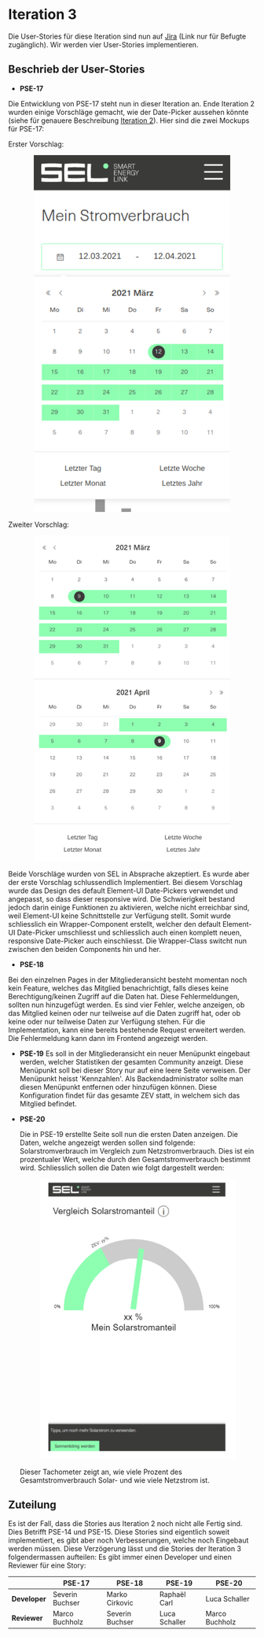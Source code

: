 # Iteration 3

Die User-Stories für diese Iteration sind nun auf [Jira](https://smartenergylink.atlassian.net/secure/RapidBoard.jspa?rapidView=8&projectKey=PSE) (Link nur für Befugte zugänglich). Wir werden vier User-Stories implementieren.

## Beschrieb der User-Stories

- **PSE-17**
  
Die Entwicklung von PSE-17 steht nun in dieser Iteration an. Ende Iteration 2 wurden einige Vorschläge gemacht, wie der Date-Picker aussehen könnte (siehe für genauere Beschreibung [Iteration 2](https://github.com/lucaschaller/PSE-SEL-deliverables/blob/main/User-Stories%20Descriptions/Iteration%202/User-Stories%20Descriptions%20-%20Iteration%202.md)). Hier sind die zwei Mockups für PSE-17:
  
  Erster Vorschlag:
  
  <p align="center"><img src="./Mockup-Date-Picker-1.png" width="400px"/></p>
  
  Zweiter Vorschlag:
  
  <p align="center"><img src="./Mockup-Date-Picker-2.png" width="400px"/></p>
  
  Beide Vorschläge wurden von SEL in Absprache akzeptiert. Es wurde aber der erste Vorschlag schlussendlich Implementiert. Bei diesem Vorschlag wurde das Design des default Element-UI Date-Pickers verwendet und angepasst, so dass dieser responsive wird. Die Schwierigkeit bestand jedoch darin einige Funktionen zu aktivieren, welche nicht erreichbar sind, weil Element-UI keine Schnittstelle zur Verfügung stellt. Somit wurde schliesslich ein Wrapper-Component erstellt, welcher den default Element-UI Date-Picker umschliesst und schliesslich auch einen komplett neuen, responsive Date-Picker auch einschliesst. Die Wrapper-Class switcht nun zwischen den beiden Components hin und her.
  
  
  
- **PSE-18**
  
Bei den einzelnen Pages in der Mitgliederansicht besteht momentan noch kein Feature, welches das Mitglied benachrichtigt, falls dieses keine Berechtigung/keinen Zugriff auf die Daten hat. Diese Fehlermeldungen, sollten nun hinzugefügt werden. Es sind vier Fehler, welche anzeigen, ob das Mitglied keinen oder nur teilweise auf die Daten zugriff hat, oder ob keine oder nur teilweise Daten zur Verfügung stehen. Für die Implementation, kann eine bereits bestehende Request erweitert werden. Die Fehlermeldung kann dann im Frontend angezeigt werden.
  
- **PSE-19**
  Es soll in der Mitgliederansicht ein neuer Menüpunkt eingebaut werden, welcher Statistiken der gesamten Community anzeigt. Diese Menüpunkt soll bei dieser Story nur auf eine leere Seite verweisen. Der Menüpunkt heisst 'Kennzahlen'. Als Backendadministrator sollte man diesen Menüpunkt entfernen oder hinzufügen können. Diese Konfiguration findet für das gesamte ZEV statt, in welchem sich das Mitglied befindet.

- **PSE-20**
  
  Die in PSE-19 erstellte Seite soll nun die ersten Daten anzeigen. Die Daten, welche angezeigt werden sollen sind folgende: Solarstromverbrauch im Vergleich zum Netzstromverbrauch. Dies ist ein prozentualer Wert, welche durch den Gesamtstromverbrauch bestimmt wird. Schliesslich sollen die Daten wie folgt dargestellt werden:
  
  <p align="center"><img src="./PSE-Solarstromprozent-Member.png" width="400px"/></p>
  
  Dieser Tachometer zeigt an, wie viele Prozent des Gesamtstromverbrauch Solar- und wie viele Netzstrom ist.

## Zuteilung

Es ist der Fall, dass die Stories aus Iteration 2 noch nicht alle Fertig sind. Dies Betrifft PSE-14 und PSE-15. Diese Stories sind eigentlich soweit implementiert, es gibt aber noch Verbesserungen, welche noch Eingebaut werden müssen. Diese Verzögerung lässt und die Stories der Iteration 3 folgendermassen aufteilen: Es gibt immer einen Developer und einen Reviewer für eine Story:

|| PSE-17    | **PSE-18** |**PSE-19**|**PSE-20**|
| ---------- | ---------- | --------------- | ---- | ---------- |
|**Developer**| Severin Buchser | Marko Cirkovic  | Raphaël Carl | Luca Schaller |
|**Reviewer**| Marco Buchholz | Severin Buchser | Luca Schaller |Marco Buchholz|

